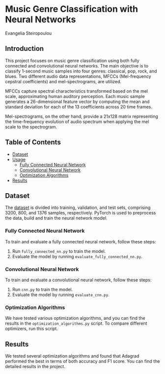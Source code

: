 # Music Genre Classification with Neural Networks

Evangelia Steiropoulou

## Introduction

This project focuses on music genre classification using both fully connected and convolutional neural networks. The main objective is to classify 1-second music samples into four genres: classical, pop, rock, and blues. Two different audio data representations, MFCCs (Mel-frequency cepstral coefficients) and mel-spectrograms, are utilized.

MFCCs capture spectral characteristics transformed based on the mel scale, approximating human auditory perception. Each music sample generates a 26-dimensional feature vector by computing the mean and standard deviation for each of the 13 coefficients across 20 time frames.

Mel-spectrograms, on the other hand, provide a 21x128 matrix representing the time-frequency evolution of audio spectrum when applying the mel scale to the spectrogram.

## Table of Contents

- [Dataset](#dataset)
- [Usage](#usage)
  - [Fully Connected Neural Network](#fully-connected-neural-network)
  - [Convolutional Neural Network](#convolutional-neural-network)
  - [Optimization Algorithms](#optimization-algorithms)
- [Results](#results)

## Dataset

The [dataset]() is divided into training, validation, and test sets, comprising 3200, 800, and 1376 samples, respectively. PyTorch is used to preprocess the data, build and train the neural network model.

### Fully Connected Neural Network

To train and evaluate a fully connected neural network, follow these steps:

1. Run `fully_connected_nn.py` to train the model.
2. Evaluate the model by running `evaluate_fully_connected_nn.py`.

### Convolutional Neural Network

To train and evaluate a convolutional neural network, follow these steps:

1. Run `cnn.py` to train the model.
2. Evaluate the model by running `evaluate_cnn.py`.

### Optimization Algorithms

We have tested various optimization algorithms, and you can find the results in the `optimization_algorithms.py` script. To compare different optimizers, run this script.

## Results

We tested several optimization algorithms and found that Adagrad performed the best in terms of both accuracy and F1 score. You can find the detailed results in the project.
